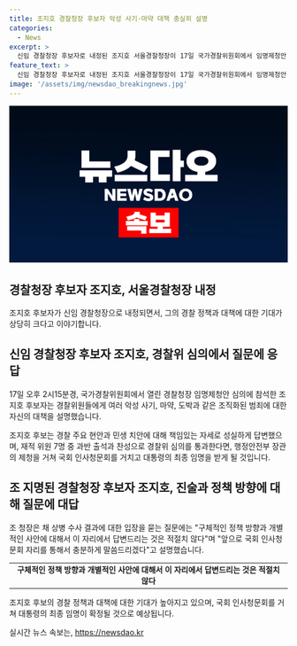 ```yaml
---
title: 조지호 경찰청장 후보자 악성 사기·마약 대책 충실히 설명
categories:
  - News
excerpt: >
  신임 경찰청장 후보자로 내정된 조지호 서울경찰청장이 17일 국가경찰위원회에서 임명제청안 심의를 마치고 취재진의 질문에 답했다. 조 청장은 경찰에 대한 국민들의 큰 기대를 느끼고 있으며, 심의 과정을 거쳐 대통령이 최종적으로 임명할 것으로 전망된다. 인선 절차를 거치는 동안 조 청장은 책임감을 갖고 악성 범죄와 민생 치안에 대한 대책을 설명하고 있다. 
feature_text: >
  신임 경찰청장 후보자로 내정된 조지호 서울경찰청장이 17일 국가경찰위원회에서 임명제청안 심의를 마치고 취재진의 질문에 답했다. 조 청장은 경찰에 대한 국민들의 큰 기대를 느끼고 있으며, 심의 과정을 거쳐 대통령이 최종적으로 임명할 것으로 전망된다. 인선 절차를 거치는 동안 조 청장은 책임감을 갖고 악성 범죄와 민생 치안에 대한 대책을 설명하고 있다. 
image: '/assets/img/newsdao_breakingnews.jpg'
---
```


<p><img src="/assets/img/newsdao_breakingnews.jpg" alt="bookingtag 속보" /></p>

<h2>경찰청장 후보자 조지호, 서울경찰청장 내정</h2>

<p data-ke-size="size16">조지호 후보자가 신임 경찰청장으로 내정되면서, 그의 경찰 정책과 대책에 대한 기대가 상당히 크다고 이야기합니다.</p>

<h2 data-ke-size="size26">신임 경찰청장 후보자 조지호, 경찰위 심의에서 질문에 응답</h2>

<p data-ke-size="size16">17일 오후 2시15분경, 국가경찰위원회에서 열린 경찰청장 임명제청안 심의에 참석한 조지호 후보자는 경찰위원들에게 여러 악성 사기, 마약, 도박과 같은 조직화된 범죄에 대한 자신의 대책을 설명했습니다.</p>

<p data-ke-size="size16">조지호 후보는 경찰 주요 현안과 민생 치안에 대해 책임있는 자세로 성실하게 답변했으며, 재적 위원 7명 중 과반 출석과 찬성으로 경찰위 심의를 통과한다면, 행정안전부 장관의 제청을 거쳐 국회 인사청문회를 거치고 대통령의 최종 임명을 받게 될 것입니다.</p>

<h2 data-ke-size="size26">조 지명된 경찰청장 후보자 조지호, 진술과 정책 방향에 대해 질문에 대답</h2>

<p data-ke-size="size16">조 청장은 채 상병 수사 결과에 대한 입장을 묻는 질문에는 "구체적인 정책 방향과 개별적인 사안에 대해서 이 자리에서 답변드리는 것은 적절치 않다"며 "앞으로 국회 인사청문회 자리를 통해서 충분하게 말씀드리겠다"고 설명했습니다.</p>

<table>
  <tr>
    <td style="text-align: center; height: 17px;"><b>구체적인 정책 방향과 개별적인 사안에 대해서 이 자리에서 답변드리는 것은 적절치 않다</b></td>
  </tr>
</table>

<p data-ke-size="size16">조지호 후보의 경찰 정책과 대책에 대한 기대가 높아지고 있으며, 국회 인사청문회를 거쳐 대통령의 최종 임명이 확정될 것으로 예상됩니다.</p>
실시간 뉴스 속보는, <a href="https://newsdao.kr" rel="dofollow">https://newsdao.kr</a>


